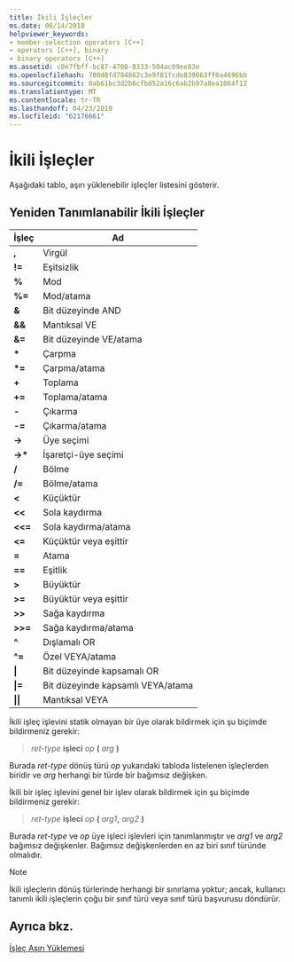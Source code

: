 ```yaml
---
title: İkili İşleçler
ms.date: 06/14/2018
helpviewer_keywords:
- member-selection operators [C++]
- operators [C++], binary
- binary operators [C++]
ms.assetid: c0e7fbff-bc87-4708-8333-504ac09ee83e
ms.openlocfilehash: 700d8fd784862c3e9f81fcde839063ff0a4696bb
ms.sourcegitcommit: 0ab61bc3d2b6cfbd52a16c6ab2b97a8ea1864f12
ms.translationtype: MT
ms.contentlocale: tr-TR
ms.lasthandoff: 04/23/2019
ms.locfileid: "62176661"
---
```

# <a name="binary-operators"></a>İkili İşleçler

Aşağıdaki tablo, aşırı yüklenebilir işleçler listesini gösterir.

## <a name="redefinable-binary-operators"></a>Yeniden Tanımlanabilir İkili İşleçler

|İşleç|Ad|
|--------------|----------|
|**,**|Virgül|
|**\!=**|Eşitsizlik|
|**%**|Mod|
|**%=**|Mod/atama|
|**&**|Bit düzeyinde AND|
|**&&**|Mantıksal VE|
|**&=**|Bit düzeyinde VE/atama|
|**&#42;**|Çarpma|
|**&#42;=**|Çarpma/atama|
|**+**|Toplama|
|**+=**|Toplama/atama|
|**-**|Çıkarma|
|**-=**|Çıkarma/atama|
|**->**|Üye seçimi|
|**->&#42;**|İşaretçi-üye seçimi|
|**/**|Bölme|
|**/=**|Bölme/atama|
|**<**|Küçüktür|
|**<<**|Sola kaydırma|
|**<<=**|Sola kaydırma/atama|
|**<=**|Küçüktür veya eşittir|
|**=**|Atama|
|**==**|Eşitlik|
|**>**|Büyüktür|
|**>=**|Büyüktür veya eşittir|
|**>>**|Sağa kaydırma|
|**>>=**|Sağa kaydırma/atama|
|**^**|Dışlamalı OR|
|**^=**|Özel VEYA/atama|
|**&#124;**|Bit düzeyinde kapsamalı OR|
|**&#124;=**|Bit düzeyinde kapsamlı VEYA/atama|
|**&#124;&#124;**|Mantıksal VEYA|

İkili işleç işlevini statik olmayan bir üye olarak bildirmek için şu biçimde bildirmeniz gerekir:

> *ret-type* **işleci** *op* **(** *arg* **)**

Burada *ret-type* dönüş türü *op* yukarıdaki tabloda listelenen işleçlerden biridir ve *arg* herhangi bir türde bir bağımsız değişken.

İkili bir işleç işlevini genel bir işlev olarak bildirmek için şu biçimde bildirmeniz gerekir:

> *ret-type* **işleci** *op* **(** _arg1_**,** _arg2_ **)**

Burada *ret-type* ve *op* üye işleci işlevleri için tanımlanmıştır ve *arg1* ve *arg2* bağımsız değişkenler. Bağımsız değişkenlerden en az biri sınıf türünde olmalıdır.

> [!NOTE]
> İkili işleçlerin dönüş türlerinde herhangi bir sınırlama yoktur; ancak, kullanıcı tanımlı ikili işleçlerin çoğu bir sınıf türü veya sınıf türü başvurusu döndürür.

## <a name="see-also"></a>Ayrıca bkz.

[İşleç Aşırı Yüklemesi](../cpp/operator-overloading.md)